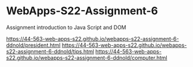 # WebApps-S22-Assignment-6
Assignment introduction to Java Script and DOM

https://44-563-web-apps-s22.github.io/webapps-s22-assignment-6-ddnold/president.html
https://44-563-web-apps-s22.github.io/webapps-s22-assignment-6-ddnold/tips.html
https://44-563-web-apps-s22.github.io/webapps-s22-assignment-6-ddnold/computer.html